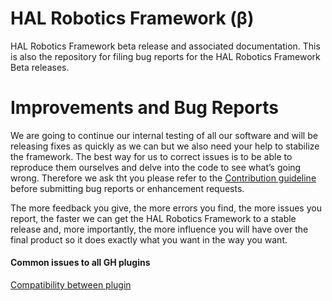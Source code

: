 # HAL Robotics Framework (β)
HAL Robotics Framework beta release and associated documentation. This is also the repository for filing bug reports for the HAL Robotics Framework Beta releases.

# Improvements and Bug Reports
We are going to continue our internal testing of all our software and will be releasing fixes as quickly as we can but we also need your help to stabilize the framework.
The best way for us to correct issues is to be able to reproduce them ourselves and delve into the code to see what’s going wrong.
Therefore we ask tht you please refer to the [Contribution guideline](https://github.com/HALRobotics/Beta/blob/master/CONTRIBUTING.md) before submitting bug reports or enhancement requests.

The more feedback you give, the more errors you find, the more issues you report, the faster we can get the HAL Robotics Framework to a stable release and, more importantly, the more influence you will have over the final product so it does exactly what you want in the way you want.

#### Common issues to all GH plugins 
[Compatibility between plugin](https://github.com/HALRobotics/Beta/issues/22)
